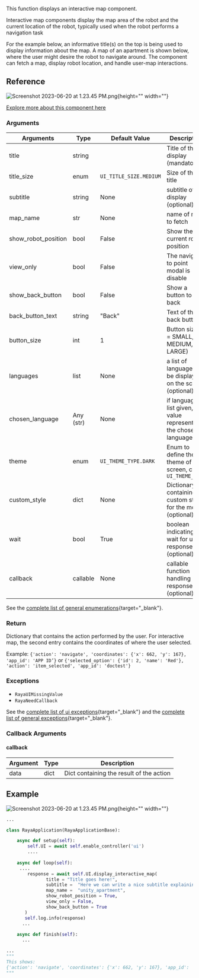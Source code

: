 This function displays an interactive map component.

Interactive map components display the map area of the robot and the current location of the robot, typically used when the robot performs a navigation task

For the example below, an informative title(s) on the top is being used to display information about the map. A map of an apartment is shown below, where the user might desire the robot to navigate around. The component can fetch a map, display robot location, and handle user-map interactions.

## Reference

![Screenshot 2023-06-20 at 1.23.45 PM.png](https://cdn.document360.io/6129992e-c4ec-4e12-9225-4d2877a6cbe7/Images/Documentation/Screenshot%202023-06-20%20at%201.23.45%20PM.png){height="" width=""}

[Explore more about this component here](https://ur-ui-kit.web.app/?path=/docs/example-interactive-map--interactivemap)

### Arguments

| Arguments | Type | Default Value | Description |
| --- | --- | --- | --- |
| title | string | | Title of the display (mandatory)
| title_size | enum | `UI_TITLE_SIZE.MEDIUM` | Size of the title
| subtitle              | string                 | None                           | subtitle of the display (optional)              |
| map_name              | str                    | None  | name of map to fetch   |
| show_robot_position | bool | False | Show the current robot position |
| view_only | bool | False | The navigate to point modal is disable |
| show_back_button | bool | False | Show a button to go back |
| back_button_text | string | "Back" | Text of the back button |
| button_size | int | 1 | Button size (1 = SMALL, 2 = MEDIUM, 3 = LARGE) |
| languages             | list                   | None                           | a list of languages to be displayed on the screen (optional) |
| chosen_language       | Any (str)              | None                           | if language list given, a value representing the chosen language |
| theme | enum | `UI_THEME_TYPE.DARK`|Enum to define the theme of the screen, check `UI_THEME_TYPE` |
| custom_style | dict | None | Dictionary containing custom styles  for the modal (optional)
| wait                  | bool                   | True                           | boolean indicating to wait for user response (optional) |
| callback              | callable               | None                           | callable function handling response (optional)    |

See the [complete list of general enumerations](/v2/docs/ui-enumerations){target="_blank"}.

### Return

Dictionary that contains the action performed by the user. For interactive map, the second entry contains the coordinates of where the user selected.

Example:
```{'action': 'navigate', 'coordinates': {'x': 662, 'y': 167}, 'app_id': 'APP ID’}```
or
```{'selected_option': {'id': 2, 'name': 'Red'}, 'action': 'item_selected', 'app_id': 'doctest'}```

### Exceptions

* `RayaUIMissingValue`
* `RayaNeedCallback`

See the [complete list of ui exceptions](/v2/docs/ui-exceptions){target="_blank"} and the [complete list of general exceptions](/v2/docs/raya-exceptions){target="_blank"}.

### Callback Arguments

#### callback

| Argument | Type |Description |
| --- | --- | --- |
| data | dict | Dict containing the result of the action |

## Example

![Screenshot 2023-06-20 at 1.23.45 PM.png](https://cdn.document360.io/6129992e-c4ec-4e12-9225-4d2877a6cbe7/Images/Documentation/Screenshot%202023-06-20%20at%201.23.45%20PM.png){height="" width=""}

``` python
...

class RayaApplication(RayaApplicationBase):

    async def setup(self):
        self.UI = await self.enable_controller('ui')
        ....
        
    async def loop(self):
     ....
        response = await self.UI.display_interactive_map(
               title = "Title goes here!",
               subtitle =  "Here we can write a nice subtitle explaining a bit more",
               map_name =  "unity_apartment",
               show_robot_position = True,
               view_only = False,
               show_back_button = True
       )
       self.log.info(response)
      ...
      
    async def finish(self):
      ...

...
"""
This shows:
{'action': 'navigate', 'coordinates': {'x': 662, 'y': 167}, 'app_id': 'APP ID’}  when the corresponding coordinate is clicked.
"""
```
